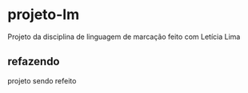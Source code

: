 # projeto-lm
Projeto da disciplina de linguagem de marcação feito com Letícia Lima

## refazendo
projeto sendo refeito